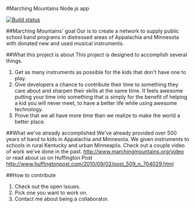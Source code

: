 #Marching Mountains Node.js app

[![Build status](https://travis-ci.org/IanFelton/MarchingMountains.Node.svg?style=flat-square)](https://travis-ci.org/IanFelton/MarchingMountains.Node.svg)

##Marching Mountains' goal 
Our is to create a network to supply public school band programs in distressed areas of Appalachia and Minnesota with donated new and used musical instruments.

##What this project is about
This project is designed to accomplish several things.
  1. Get as many instruments as possible for the kids that don't have one to play.
  2. Give developers a chance to contribute their time to something they care about and sharpen their skills at the same time. It feels awesome putting your time into something that is simply for the benefit of helping a kid you will never meet, to have a better life while using awesome technology.
  3. Prove that we all have more time than we realize to make the world a better place.

##What we've already accomplished
We've already provided over 500 years of band to kids in Appalachia and Minnesota. We given instruments to schools in rural Kentucky and urban Minneaplis. Check out a couple video of work we've done in the past. http://www.marchingmountains.org/video or read about us on Huffington Post http://www.huffingtonpost.com/2010/09/02/post_509_n_704029.html

##How to contribute
  1. Check out the open issues.
  2. Pick one you want to work on.
  3. Contact me about being a collaborator.